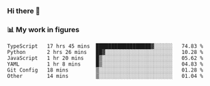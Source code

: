 ### Hi there 👋

### 📊 My work in figures

<!--START_SECTION:waka-->

```text
TypeScript   17 hrs 45 mins  ██████████████████▓░░░░░░   74.83 %
Python       2 hrs 26 mins   ██▓░░░░░░░░░░░░░░░░░░░░░░   10.28 %
JavaScript   1 hr 20 mins    █▒░░░░░░░░░░░░░░░░░░░░░░░   05.62 %
YAML         1 hr 8 mins     █▒░░░░░░░░░░░░░░░░░░░░░░░   04.83 %
Git Config   18 mins         ▒░░░░░░░░░░░░░░░░░░░░░░░░   01.28 %
Other        14 mins         ▒░░░░░░░░░░░░░░░░░░░░░░░░   01.04 %
```

<!--END_SECTION:waka-->
